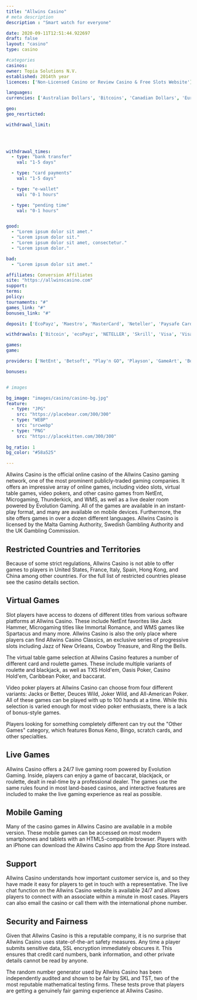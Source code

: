 ```yaml
---
title: "Allwins Casino"
# meta description
description : "Smart watch for everyone"

date: 2020-09-11T12:51:44.922697
draft: false
layout: "casino" 
type: casino

#categories
casinos: 
owner: Topia Solutions N.V.
established: 2014th year
licences: ['Non-Licensed Casino or Review Casino & Free Slots Website']

languages: 
currencies: ['Australian Dollars', 'Bitcoins', 'Canadian Dollars', 'Euros', 'Pounds Sterling', 'Russian Rubles', 'South African Rand', 'United States Dollars']

geo: 
geo_resrticted: 

withdrawal_limit:

  
  

withdrawal_times:
  - type: "bank transfer"
    val: "1-5 days"

  - type: "card payments"
    val: "1-5 days"

  - type: "e-wallet"
    val: "0-1 hours"

  - type: "pending time"
    val: "0-1 hours"


good:
  - "Lorem ipsum dolor sit amet."
  - "Lorem ipsum dolor sit."
  - "Lorem ipsum dolor sit amet, consectetur."
  - "Lorem ipsum dolor."

bad:
  - "Lorem ipsum dolor sit amet."

affiliates: Conversion Affiliates
site: "https://allwinscasino.com"
support: 
terms:
policy:
tournaments: "#"
games_link: "#"
bonuses_link: "#"

deposit: ['EcoPayz', 'Maestro', 'MasterCard', 'Neteller', 'Paysafe Card', 'Visa Electron', 'Visa', 'iDEAL', 'Sofortuberwaisung', 'POLi', 'GiroPay', 'EPS', 'Boleto', 'Moneta', 'Euteller', 'Fast Bank Transfer', 'DineroMail', 'QIWI', 'Todito Cash', 'Trustly', 'SporoPay', 'Skrill', 'AstroPay Card', 'Bitcoin', 'PugglePay', 'TrustPay', 'WebMoney', 'Yandex Money', 'Easy EFT', 'Hall Cash']

withdrawals: ['Bitcoin', 'ecoPayz', 'NETELLER', 'Skrill', 'Visa', 'Visa Debit', 'Visa Electron']

games: 
game:

providers: ['NetEnt', 'Betsoft', "Play'n GO", 'Playson', 'GameArt', 'Booming Games', 'Mr. Slotty', 'Felix Gaming', 'Booongo Gaming', 'Fugaso']

bonuses:


# images

bg_image: "images/casino/casino-bg.jpg"  
feature:
  - type: "JPG" 
    src: "https://placebear.com/300/300"
  - type: "WEBP"
    src: "srcwebp"
  - type: "PNG"
    src: "https://placekitten.com/300/300"  
 
bg_ratio: 1 
bg_color: "#58a525"  

---
```


Allwins Casino is the official online casino of the Allwins Casino gaming network, one of the most prominent publicly-traded gaming companies. It offers an impressive array of online games, including video slots, virtual table games, video pokers, and other casino games from NetEnt, Microgaming, Thunderkick, and WMS, as well as a live dealer room powered by Evolution Gaming. All of the games are available in an instant-play format, and many are available on mobile devices. Furthermore, the site offers games in over a dozen different languages. Allwins Casino is licensed by the Malta Gaming Authority, Swedish Gambling Authority and the UK Gambling Commission.

## Restricted Countries and Territories
Because of some strict regulations, Allwins Casino is not able to offer games to players in United States, France, Italy, Spain, Hong Kong, and China among other countries. For the full list of restricted countries please see the casino details section.

## Virtual Games
Slot players have access to dozens of different titles from various software platforms at Allwins Casino. These include NetEnt favorites like Jack Hammer, Microgaming titles like Immortal Romance, and WMS games like Spartacus and many more. Allwins Casino is also the only place where players can find Allwins Casino Classics, an exclusive series of progressive slots including Jazz of New Orleans, Cowboy Treasure, and Ring the Bells.

The virtual table game selection at Allwins Casino features a number of different card and roulette games. These include multiple variants of roulette and blackjack, as well as TXS Hold'em, Oasis Poker, Casino Hold'em, Caribbean Poker, and baccarat.

Video poker players at Allwins Casino can choose from four different variants: Jacks or Better, Deuces Wild, Joker Wild, and All-American Poker. All of these games can be played with up to 100 hands at a time. While this selection is varied enough for most video poker enthusiasts, there is a lack of bonus-style games.

Players looking for something completely different can try out the "Other Games" category, which features Bonus Keno, Bingo, scratch cards, and other specialties.

## Live Games
Allwins Casino offers a 24/7 live gaming room powered by Evolution Gaming. Inside, players can enjoy a game of baccarat, blackjack, or roulette, dealt in real-time by a professional dealer. The games use the same rules found in most land-based casinos, and interactive features are included to make the live gaming experience as real as possible.

## Mobile Gaming
Many of the casino games in Allwins Casino are available in a mobile version. These mobile games can be accessed on most modern smartphones and tablets with an HTML5-compatible browser. Players with an iPhone can download the Allwins Casino app from the App Store instead.

## Support
Allwins Casino understands how important customer service is, and so they have made it easy for players to get in touch with a representative. The live chat function on the Allwins Casino website is available 24/7 and allows players to connect with an associate within a minute in most cases. Players can also email the casino or call them with the international phone number.

## Security and Fairness
Given that Allwins Casino is this a reputable company, it is no surprise that Allwins Casino uses state-of-the-art safety measures. Any time a player submits sensitive data, SSL encryption immediately obscures it. This ensures that credit card numbers, bank information, and other private details cannot be read by anyone.

The random number generator used by Allwins Casino has been independently audited and shown to be fair by SKL and TST, two of the most reputable mathematical testing firms. These tests prove that players are getting a genuinely fair gaming experience at Allwins Casino.